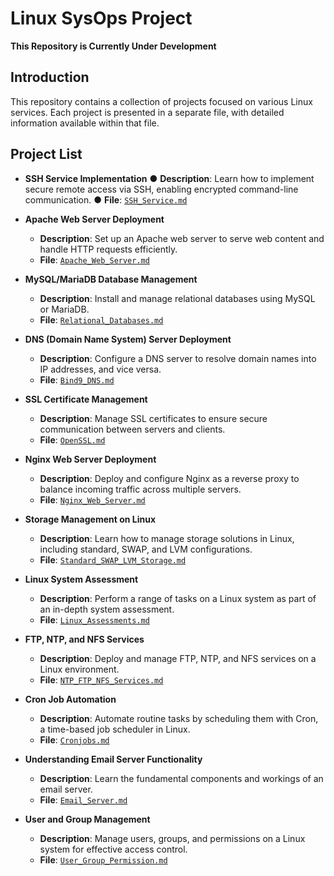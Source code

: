 # Linux SysOps Project

**This Repository is Currently Under Development**

## Introduction

This repository contains a collection of projects focused on various Linux services. Each project is presented in a separate file, with detailed information available within that file.

## Project List

- **SSH Service Implementation**
  ● **Description**: Learn how to implement secure remote access via SSH, enabling encrypted command-line communication.
  ● **File**: [`SSH_Service.md`](SSH_Service.md)

- **Apache Web Server Deployment**
   - **Description**: Set up an Apache web server to serve web content and handle HTTP requests efficiently.
   - **File**: [`Apache_Web_Server.md`](Apache_Web_Server.md)

- **MySQL/MariaDB Database Management**
   - **Description**: Install and manage relational databases using MySQL or MariaDB.
   - **File**: [`Relational_Databases.md`](Relational_Databases.md)

- **DNS (Domain Name System) Server Deployment**
   - **Description**: Configure a DNS server to resolve domain names into IP addresses, and vice versa.
   - **File**: [`Bind9_DNS.md`](Bind9_DNS.md)

- **SSL Certificate Management**
   - **Description**: Manage SSL certificates to ensure secure communication between servers and clients.
   - **File**: [`OpenSSL.md`](OpenSSL.md)

- **Nginx Web Server Deployment**
   - **Description**: Deploy and configure Nginx as a reverse proxy to balance incoming traffic across multiple servers.
   - **File**: [`Nginx_Web_Server.md`](Nginx_Web_Server.md)

- **Storage Management on Linux**
   - **Description**: Learn how to manage storage solutions in Linux, including standard, SWAP, and LVM configurations.
   - **File**: [`Standard_SWAP_LVM_Storage.md`](Standard_SWAP_LVM_Storage.md)

- **Linux System Assessment**
   - **Description**: Perform a range of tasks on a Linux system as part of an in-depth system assessment.
   - **File**: [`Linux_Assessments.md`](Linux_Assessments.md)

- **FTP, NTP, and NFS Services**
   - **Description**: Deploy and manage FTP, NTP, and NFS services on a Linux environment.
   - **File**: [`NTP_FTP_NFS_Services.md`](NTP_FTP_NFS_Services.md)

- **Cron Job Automation**
   - **Description**: Automate routine tasks by scheduling them with Cron, a time-based job scheduler in Linux.
   - **File**: [`Cronjobs.md`](Cronjobs.md)

- **Understanding Email Server Functionality**
   - **Description**: Learn the fundamental components and workings of an email server.
   - **File**: [`Email_Server.md`](Email_Server.md)

- **User and Group Management**
   - **Description**: Manage users, groups, and permissions on a Linux system for effective access control.
   - **File**: [`User_Group_Permission.md`](User_Group_Permission.md)

<!--
- **Web Application Deployment Project (PHP, Python, Node.js, Java)**
   - **Description**: Explore the deployment of web applications built with PHP, Python, Node.js, and Java, focusing on different hosting platforms and deployment strategies.
   - **File**: [`Web_App_Deployment_Project.md`](Web_App_Deployment_Project.md)
-->
